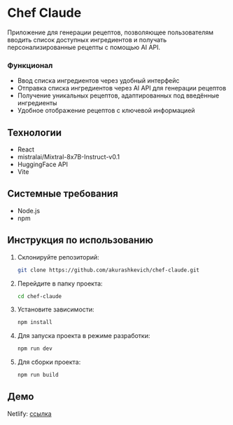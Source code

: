 # Chef Claude

Приложение для генерации рецептов, позволяющее пользователям вводить список доступных ингредиентов и получать персонализированные рецепты с помощью AI API.

### Функционал
- Ввод списка ингредиентов через удобный интерфейс
- Отправка списка ингредиентов через AI API для генерации рецептов
- Получение уникальных рецептов, адаптированных под введённые ингредиенты
- Удобное отображение рецептов с ключевой информацией

## Технологии

- React
- mistralai/Mixtral-8x7B-Instruct-v0.1
- HuggingFace API
- Vite

## Системные требования

- Node.js
- npm

## Инструкция по использованию
1. Склонируйте репозиторий:
   ```bash
   git clone https://github.com/akurashkevich/chef-claude.git
   ```
2. Перейдите в папку проекта:
   ```bash
   cd chef-claude
   ```
3. Установите зависимости:
   ```bash
   npm install
   ```
4. Для запуска проекта в режиме разработки:
   ```bash
   npm run dev
   ```
5. Для сборки проекта:
   ```bash
   npm run build
   ```

## Демо

Netlify: [ссылка](https://sage-praline-1eea02.netlify.app/)
